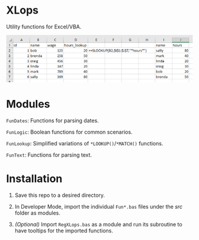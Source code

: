 # XLops

Utility functions for Excel/VBA.

![](./slookup.png)

# Modules

`FunDates`: Functions for parsing dates.

`FunLogic`: Boolean functions for common scenarios.

`FunLookup`: Simplified variations of `*LOOKUP()`/`*MATCH()` functions.

`FunText`: Functions for parsing text.

# Installation
1. Save this repo to a desired directory.

1. In Developer Mode, import the individual `Fun*.bas` files under the *src* folder as modules.

1. *(Optional)* Import `RegXLops.bas` as a module and run its subroutine to have tooltips for the imported functions.